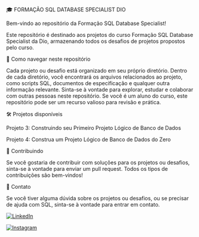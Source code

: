 🎓 FORMAÇÃO SQL DATABASE SPECIALIST DIO

Bem-vindo ao repositório da Formação SQL Database Specialist!

Este repositório é destinado aos projetos do curso Formação SQL Database Specialist da Dio, armazenando todos os desafios de projetos propostos pelo curso.

📂 Como navegar neste repositório

Cada projeto ou desafio está organizado em seu próprio diretório.
Dentro de cada diretório, você encontrará os arquivos relacionados ao projeto, como scripts SQL, documentos de especificação e qualquer outra informação relevante.
Sinta-se à vontade para explorar, estudar e colaborar com outras pessoas neste repositório.
Se você é um aluno do curso, este repositório pode ser um recurso valioso para revisão e prática.

🛠️ Projetos disponíveis

Projeto 3: Construindo seu Primeiro Projeto Lógico de Banco de Dados

Projeto 4: Construa um Projeto Lógico de Banco de Dados do Zero

🤝 Contribuindo

Se você gostaria de contribuir com soluções para os projetos ou desafios, sinta-se à vontade para enviar um pull request. Todos os tipos de contribuições são bem-vindos!

📧 Contato

Se você tiver alguma dúvida sobre os projetos ou desafios, ou se precisar de ajuda com SQL, sinta-se à vontade para entrar em contato.

[![LinkedIn](https://img.shields.io/badge/LinkedIn-0077B5?style=for-the-badge&logo=linkedin&logoColor=white)](https://www.linkedin.com/in/marcos-vinicius-catapan-b766b1305/)

[![Instagram](https://img.shields.io/badge/-Instagram-%23E4405F?style=for-the-badge&logo=instagram&logoColor=white)](https://www.instagram.com/marcos_catapan/)
